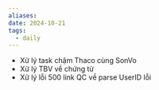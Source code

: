 ```yaml
---
aliases: 
date: 2024-10-21
tags:
  - daily
---
```

- Xử lý task chậm  Thaco cùng SonVo
- Xử lý TBV về chứng từ
- Xử lý lỗi 500 link QC về parse UserID lỗi

